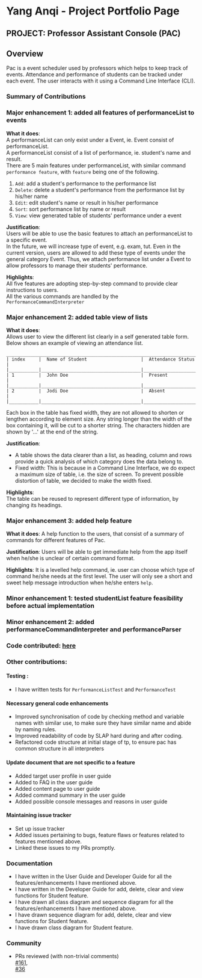 # Yang Anqi - Project Portfolio Page
## PROJECT: Professor Assistant Console (PAC) 

## Overview
Pac is a event scheduler used by professors which helps to keep track of events. 
Attendance and performance of students can be tracked under each event. 
The user interacts with it using a Command Line Interface (CLI).

### Summary of Contributions
### Major enhancement 1: added all features of performanceList to events
**What it does**:  
A performanceList can only exist under a Event, ie. Event consist of performanceList.  
A performanceList consist of a list of performance, ie. student's name and result.  
There are 5 main features under performanceList, with similar command `performance feature`, 
with `feature` being one of the following.  
 1. `Add`: add a student's performance to the performance list
 1. `Delete`: delete a student's performance from the performance list by his/her name
 1. `Edit`: edit student's name or result in his/her performance
 1. `Sort`: sort performance list by name or result
 1. `View`: view generated table of students' performance under a event  
 
**Justification**:  
Users will be able to use the basic features to attach an performanceList to a specific event.  
In the future, we will increase type of event, e.g. exam, tut. Even in the current version, 
users are allowed to add these type of events under the general category Event. Thus, we 
attach performance list under a Event to allow professors to manage their students' performance.
    
**Highlights**:  
All five features are adopting step-by-step command to provide clear instructions to users.  
All the various commands are handled by the `PerformanceCommandInterpreter`  

### Major enhancement 2: added table view of lists
**What it does**:  
Allows user to view the different list clearly in a self generated table form.
Below shows an example of viewing an attendance list.  
    
    _________________________________________________________________________________________________
    | index     |  Name of Student                    |  Attendance Status                          |
    |___________|_____________________________________|_____________________________________________|
    | 1         |  John Doe                           |  Present                                    |
    |___________|_____________________________________|_____________________________________________|
    | 2         |  Jodi Doe                           |  Absent                                     |
    |___________|_____________________________________|_____________________________________________|
     
Each box in the table has fixed width, they are not allowed to shorten or lengthen according
to element size. Any string longer than the width of the box containing it, will be cut
to a shorter string. The characters hidden are shown by '...' at the end of the string.  

**Justification**:  
- A table shows the data clearer than a list, as heading, column and rows provide a 
quick analysis of which category does the data belong to.   
- Fixed width: This is because in a Command Line Interface, we do expect a maximum size
of table, i.e. the size of screen. To prevent possible distortion of table, we decided to
make the width fixed.  

**Highlights**:  
The table can be reused to represent different type of information, by changing its headings. 

### Major enhancement 3: added help feature
**What it does**: 
A help function to the users, that consist of a summary of commands for different features
of Pac. 

**Justification**: 
Users will be able to get immediate help from the app itself when he/she is unclear of 
certain command format.  

**Highlights**: 
It is a levelled help command, ie. user can choose which type of command he/she needs at
the first level. The user will only see a short and sweet help message introduction 
when he/she enters `help`.  

### Minor enhancement 1: tested studentList feature feasibility before actual implementation
### Minor enhancement 2: added performanceCommandInterpreter and performanceParser
### Code contributed: [here](https://nus-cs2113-ay1920s2.github.io/tp-dashboard/#=undefined&search=anqi-nus)

### Other contributions:
#### Testing :
- I have written tests for `PerformanceListTest` and `PerformanceTest`

#### Necessary general code enhancements
- Improved synchronisation of code by checking method and variable
 names with similar use, to make sure they have similar name and
 abide by naming rules. 
- Improved readability of code by SLAP hard during and after coding.
- Refactored code structure at initial stage of tp, to ensure
 pac has common structure in all interpreters

#### Update document that are not specific to a feature 
- Added target user profile in user guide
- Added to FAQ in the user guide
- Added content page to user guide
- Added command summary in the user guide
- Added possible console messages and reasons in user guide 

#### Maintaining issue tracker
- Set up issue tracker
- Added issues pertaining to bugs, feature flaws or features related to features mentioned above. 
- Linked these issues to my PRs promptly. 

### Documentation
- I have written in the User Guide and Developer Guide for all the features/enhancements I have mentioned above.  
- I have written in the Developer Guide for add, delete, clear and view functions for Student feature.
- I have drawn all class diagram and sequence diagram for all the features/enhancements I have mentioned above.  
- I have drawn sequence diagram for add, delete, clear and view functions for Student feature.
- I have drawn class diagram for Student feature.


### Community
- PRs reviewed (with non-trivial comments)  
[#161](https://github.com/AY1920S2-CS2113T-T12-4/tp/pull/161),  
[#36](https://github.com/AY1920S2-CS2113T-T12-4/tp/pull/36)